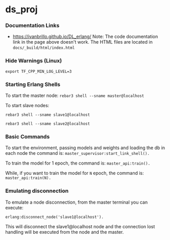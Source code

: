 # ds_proj

### Documentation Links
- https://ivanbrillo.github.io/DL_erlang/
Note: The code documentation link in the page above doesn't work. The HTML files are located in `docs/_build/html/index.html`

### Hide Warnings (Linux)
```export TF_CPP_MIN_LOG_LEVEL=3```

### Starting Erlang Shells
To start the master node:
```rebar3 shell --sname master@localhost```

To start slave nodes:

```rebar3 shell --sname slave1@localhost``` 

```rebar3 shell --sname slave2@localhost```

### Basic Commands
To start the environment, passing models and weights and loading the db in each node the command is:
```master_supervisor:start_link_shell().``` 

To train the model for 1 epoch, the command is:
```master_api:train().```

While, if you want to train the model for `N` epoch, the command is:
```master_api:train(N).```


### Emulating disconnection
To emulate a node disconnection, from the master terminal you can execute:

```erlang:disconnect_node('slave1@localhost').```

This will disconnect the slave1@localhost node and the connection lost handling will be executed from the node and the master.